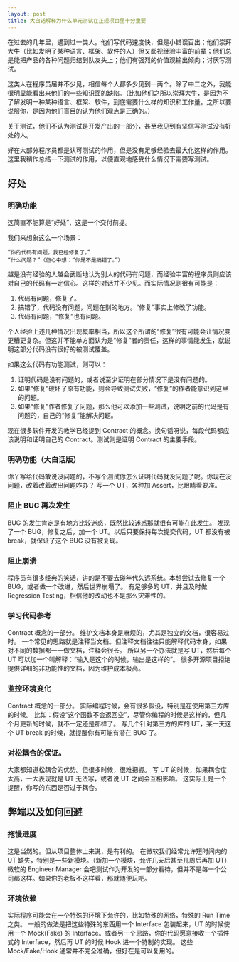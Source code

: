 ```yaml
---
layout: post
title: 大白话解释为什么单元测试在正规项目里十分重要
---
```


在过去的几年里，遇到过一类人。他们写代码速度快，但是小错误百出；他们崇拜大牛（比如发明了某种语言、框架、软件的人）但又鄙视经验丰富的前辈；他们总是能把产品的各种问题归结到队友头上；他们有强烈的价值观输出倾向；讨厌写测试。

这类人在程序员届并不少见，相信每个人都多少见到一两个。除了中二之外，我能很明显能看出来他们的一些知识面的缺陷。（比如他们之所以崇拜大牛，是因为不了解发明一种某种语言、框架、软件，到底需要什么样的知识和工作量。之所以要说服你，是因为他们盲目的认为他们观点是正确的。）

关于测试，他们不认为测试是开发产出的一部分，甚至我见到有坚信写测试没有好处的人。

好在大部分程序员都是认可测试的作用，但是没有足够经验去最大化这样的作用。这里我稍作总结一下测试的作用，以便直观地感受什么情况下需要写测试。

## 好处

### 明确功能

这简直不能算是“好处”，这是一个交付前提。

我们来想象这么一个场景：

    “你的代码有问题，我已经修复了。”
    “什么问题？”（但心中想：“你是不是搞错了。”）

越是没有经验的人越会武断地认为别人的代码有问题，而经验丰富的程序员则应该对自己的代码有一定信心。这样的对话并不少见。而实际情况则很有可能是：

1. 代码有问题，修复了。
2. 搞错了，代码没有问题，问题在别的地方。“修复”事实上修改了功能。
3. 代码有问题，“修复”也有问题。

个人经验上述几种情况出现概率相当，所以这个所谓的“修复”很有可能会让情况变更糟更复杂。但这并不能单方面认为是“修复”者的责任，这样的事情能发生，就说明这部分代码没有很好的被测试覆盖。

如果这么代码有功能测试，则可以：

1. 证明代码是没有问题的，或者说至少证明在部分情况下是没有问题的。
2. 如果“修复”破坏了原有功能，则会导致测试失败，“修复”的作者能意识到这里的问题。
3. 如果“修复”作者修复了问题，那么他可以添加一些测试，说明之前的代码是有问题的，自己的“修复”能解决问题。

现在很多软件开发的教学已经提到 Contract 的概念。换句话呀说，每段代码都应该说明和证明自己的 Contract。测试则是证明 Contract 的主要手段。

### 明确功能（大白话版）

你丫写给代码敢说没问题的，不写个测试你怎么证明代码就没问题了呢。你现在没问题，改着改着改出问题咋办？
写一个 UT，各种加 Assert，比眼睛看要准。

### 阻止 BUG 再次发生

BUG 的发生肯定是有地方比较迷惑，既然比较迷惑那就很有可能在此发生。
发现了一个 BUG，修复之后，加一个 UT。以后只要保持每次提交代码，UT 都没有被 break，就保证了这个 BUG 没有被复现。

### 阻止崩溃

程序员有很多经典的笑话，讲的是不要去碰年代久远系统。本想尝试去修复一个 BUG，或者做一个改进，然后世界崩塌了。
有足够多的 UT，并且及时做 Regression Testing，相信他的改动也不是那么灾难性的。

### 学习代码参考

Contract 概念的一部分。
维护文档本身是麻烦的，尤其是独立的文档，很容易过时。
一个常见的思路就是注释当文档。但注释文档往往只能解释代码本身，如果对不同的数据都一一做文档，注释会很长。
所以另一个办法就是写 UT，然后每个 UT 可以加一个叫解释：“输入是这个的时候，输出是这样的”。
很多开源项目拒绝提供详细的非功能性的文档，因为维护成本极高。

### 监控环境变化

Contract 概念的一部分。
实际编程时候，会有很多假设，特别是在使用第三方库的时候。
比如：假设“这个函数不会返回空”，尽管你编程的时候是这样的，但几个月更新的时候，就不一定还是那样了。
写几个针对第三方的库的 UT，某一天这个 UT break 的时候，就提醒你有可能有潜在 BUG 了。

### 对松耦合的保证。
大家都知道松耦合的优势。但很多时候，很难把握。
写 UT 的时候，如果耦合度太高，一大表现就是 UT 无法写，或者说 UT 之间会互相影响。
这实际上是一个提醒，你写的东西是否过于耦合。

## 弊端以及如何回避

### 拖慢进度
这是当然的。但从项目整体上来说，是有利的。
在微软我们经常允许短时间内的 UT 缺失，特别是一些新模块。（新加一个模块，允许几天后甚至几周后再加 UT）
微软的 Engineer Manager 会吧测试作为开发的一部分看待，但并不是每一个公司都这样。如果你的老板不这样看，那就随便玩吧。

### 环境依赖
实际程序可能会在一个特殊的环境下允许的，比如特殊的网络，特殊的 Run Time 之类。
一般的做法是把这些特殊的东西用一个 Interface 包装起来，UT 的时候使用一个 Mock(Fake) 的 Interface。或者另一个思路，你的代码愿意接收一个插件式的 Interface，然后再 UT 的时候 Hook 进一个特制的实现。
这些 Mock/Fake/Hook 通常并不完全准确，但好在是可以复用的。
